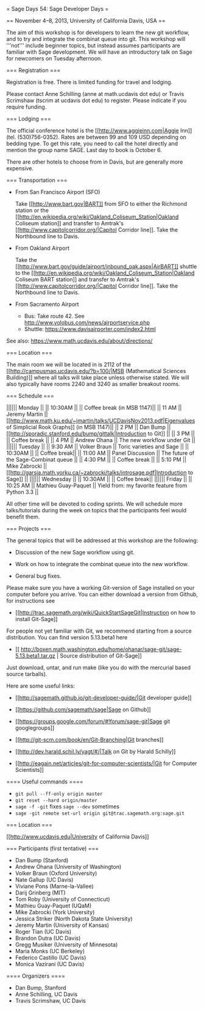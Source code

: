 = Sage Days 54: Sage Developer Days =

== November 4–8, 2013, University of California Davis, USA ==

The aim of this workshop is for developers to learn the new git workflow, and to try and integrate the combinat queue into git. This workshop will '''not''' include beginner topics, but instead assumes participants are familiar with Sage development. We will have an introductory talk on Sage for newcomers on Tuesday afternoon.

=== Registration ===

Registration is free. There is limited funding for travel and lodging.

Please contact Anne Schilling (anne at math.ucdavis dot edu) or Travis Scrimshaw (tscrim at ucdavis dot edu) to register. Please indicate if you require funding.

=== Lodging ===

The official conference hotel is the [[http://www.aggieinn.com|Aggie Inn]] (tel. (530)756-0352). Rates are between 99 and 109 USD depending on bedding type. To get this rate, you need to call the hotel directly and mention the group name SAGE. Last day to book is October 6.

There are other hotels to choose from in Davis, but are generally more expensive. 

=== Transportation ===

- From San Francisco Airport (SFO)

  Take [[http://www.bart.gov|BART]] from SFO to either the Richmond station or the [[http://en.wikipedia.org/wiki/Oakland_Coliseum_Station|Oakland Coliseum station]] and transfer to Amtrak's [[http://www.capitolcorridor.org/|Capitol Corridor line]]. Take the Northbound line to Davis.

- From Oakland Airport

  Take the [[http://www.bart.gov/guide/airport/inbound_oak.aspx|AirBART]] shuttle to the [[http://en.wikipedia.org/wiki/Oakland_Coliseum_Station|Oakland Coliseum BART station]] and transfer to Amtrak's [[http://www.capitolcorridor.org/|Capitol Corridor line]]. Take the Northbound line to Davis.

- From Sacramento Airport

  * Bus: Take route 42. See http://www.yolobus.com/news/airportservice.php
  * Shuttle: https://www.davisairporter.com/index2.html

See also: https://www.math.ucdavis.edu/about/directions/

=== Location ===

The main room we will be located in is 2112 of the [[http://campusmap.ucdavis.edu/?b=100/|MSB (Mathematical Sciences Building)]] where all talks will take place unless otherwise stated. We will also typically have rooms 2240 and 3240 as smaller breakout rooms.

=== Schedule ===

|||||| Monday ||
|| 10:30AM || || Coffee break (in MSB 1147)||
|| 11 AM || Jeremy Martin || [[http://www.math.ku.edu/~jmartin/talks/UCDavisNov2013.pdf|Eigenvalues of Simplicial Rook Graphs]] (in MSB 1147)||
|| 2 PM || Dan Bump || [[http://sporadic.stanford.edu/bump/gittalk|Introduction to Git]] ||
|| 3 PM || || Coffee break ||
|| 4 PM || Andrew Ohana || The new workflow under Git ||
|||||| Tuesday ||
|| 9:30 AM || Volker Braun || Toric varieties and Sage ||
|| 10:30AM || || Coffee break||
|| 11:00 AM || Panel Discussion || The future of the Sage-Combinat queue ||
|| 4:30 PM || || Coffee break ||
|| 5:10 PM || Mike Zabrocki || [[http://garsia.math.yorku.ca/~zabrocki/talks/introsage.pdf|Introduction to Sage]] ||
|||||| Wednesday ||
|| 10:30AM || || Coffee break||
|||||| Friday ||
|| 10:25 AM || Mathieu Guay-Paquet || Yield from: my favorite feature from Python 3.3 ||

All other time will be devoted to coding sprints. We will schedule more talks/tutorials during the week on topics that
the participants feel would benefit them. 

=== Projects ===

The general topics that will be addressed at this workshop are the following:

 * Discussion of the new Sage workflow using git.

 * Work on how to integrate the combinat queue into the new workflow.

 * General bug fixes.

Please make sure you have a working Git-version of Sage installed on your computer before
you arrive. You can either download a version from Github, for instructions see

 * [[http://trac.sagemath.org/wiki/QuickStartSageGit|Instruction on how to install Git-Sage]]

For people not yet familiar with Git, we recommend starting from a source distribution. You can find version 5.13.beta1 here

 * [[ http://boxen.math.washington.edu/home/ohanar/sage-git/sage-5.13.beta1.tar.gz | Source distribution of Git-Sage]]

Just download, untar, and run make (like you do with the mercurial based source tarballs).

Here are some useful links:

 * [[http://sagemath.github.io/git-developer-guide/|Git developer guide]]

 * [[https://github.com/sagemath/sage|Sage on Github]]

 * [[https://groups.google.com/forum/#!forum/sage-git|Sage git googlegroups]]

 * [[http://git-scm.com/book/en/Git-Branching|Git branches]]

 * [[http://dev.harald.schil.ly/yagt/#/|Talk on Git by Harald Schilly]]

 * [[http://eagain.net/articles/git-for-computer-scientists/|Git for Computer Scientists]]

==== Useful commands ====

 * `git pull --ff-only origin master`
 * `git reset --hard origin/master`
 * `sage -f -git` fixes `sage --dev` sometimes
 * `sage -git remote set-url origin git@trac.sagemath.org:sage.git`

=== Location ===

[[http://www.ucdavis.edu|University of California Davis]]

=== Participants (first tentative) ===

 * Dan Bump (Stanford)
 * Andrew Ohana (University of Washington)
 * Volker Braun (Oxford University)
 * Nate Gallup (UC Davis)
 * Viviane Pons (Marne-la-Vallee)
 * Darij Grinberg (MIT)
 * Tom Roby (University of Connecticut)
 * Mathieu Guay-Paquet (UQaM)
 * Mike Zabrocki (York University)
 * Jessica Striker (North Dakota State University)
 * Jeremy Martin (University of Kansas)
 * Roger Tian (UC Davis)
 * Brandon Dutra (UC Davis)
 * Gregg Musiker (University of Minnesota)
 * Maria Monks (UC Berkeley)
 * Federico Castillo (UC Davis)
 * Monica Vazirani (UC Davis)

==== Organizers ====

 * Dan Bump, Stanford
 * Anne Schilling, UC Davis
 * Travis Scrimshaw, UC Davis
